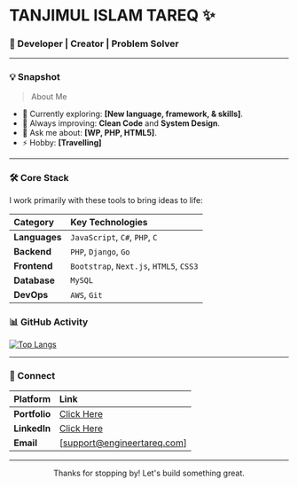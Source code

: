# TANJIMUL ISLAM TAREQ ✨

### 🚀 Developer | Creator | Problem Solver

---

### 💡 Snapshot

> About Me

- 🔭 Currently exploring: **[New language, framework, & skills]**.
- 🌱 Always improving: **Clean Code** and **System Design**.
- 💬 Ask me about: **[WP, PHP, HTML5]**.
- ⚡ Hobby: **[Travelling]**

---

### 🛠️ Core Stack

I work primarily with these tools to bring ideas to life:

| Category | Key Technologies |
| :--- | :--- |
| **Languages** | `JavaScript`, `C#`, `PHP`, `C` |
| **Backend** | `PHP`, `Django`, `Go` |
| **Frontend** | `Bootstrap`, `Next.js`, `HTML5`, `CSS3` |
| **Database** | `MySQL` |
| **DevOps** | `AWS`, `Git` |



### 📊 GitHub Activity

[![Top Langs](https://github-readme-stats.vercel.app/api/top-langs/?username=engineertareq&layout=compact&theme=dark&hide_border=true&border_radius=5)](https://github.com/anuraghazra/github-readme-stats)

---

### 🔗 Connect

| Platform | Link |
| :--- | :--- |
| **Portfolio** | [Click Here](http://engineertareq.com/) |
| **LinkedIn** | [Click Here](https://bd.linkedin.com/in/tanjimulislamtareq/tr) |
| **Email** | [support@engineertareq.com] |

---

<p align="center">
  Thanks for stopping by! Let's build something great.
</p>
